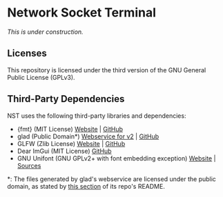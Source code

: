# Network Socket Terminal

_This is under construction._

## Licenses

This repository is licensed under the third version of the GNU General Public License (GPLv3).

## Third-Party Dependencies

NST uses the following third-party libraries and dependencies:

- {fmt} (MIT License) [Website](https://fmt.dev/) | [GitHub](https://github.com/fmtlib/fmt)
- glad (Public Domain\*) [Webservice for v2](https://gen.glad.sh/) | [GitHub](https://github.com/Dav1dde/glad)
- GLFW (Zlib License) [Website](https://glfw.org/) | [GitHub](https://github.com/glfw/glfw)
- Dear ImGui (MIT License) [GitHub](https://github.com/ocornut/imgui)
- GNU Unifont (GNU GPLv2+ with font embedding exception) [Website](http://unifoundry.com/unifont/index.html) | [Sources](http://unifoundry.com/unifont/unifont-utilities.html)

\*: The files generated by glad's webservice are licensed under the public domain, as stated by [this section](https://github.com/Dav1dde/glad#whats-the-license-of-glad-generated-code) of its repo's README.

